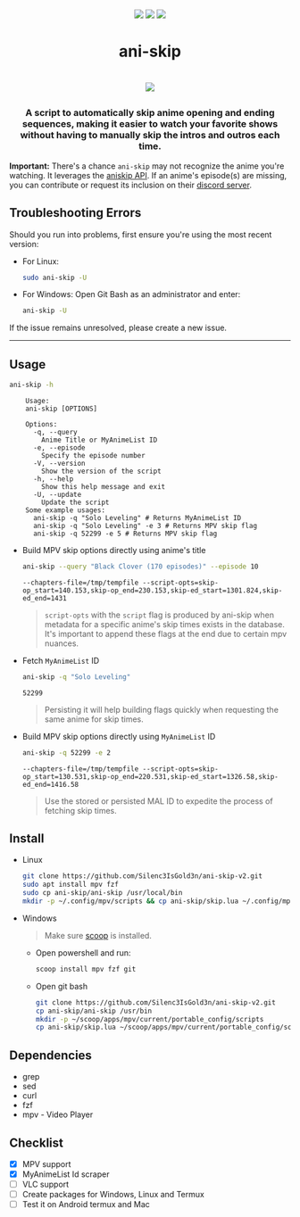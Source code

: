 <p align=center>
<br>
<a href="http://makeapullrequest.com"><img src="https://img.shields.io/badge/PRs-welcome-darkorange.svg"></a>
<img src="https://img.shields.io/badge/os-linux-darkorange">
<img src="https://img.shields.io/badge/os-windows-darkorange">
<br>
</p>

<h1 align="center">ani-skip<h1>

<p align="center">
<img src="https://media.tenor.com/CHVEROnz6hMAAAAC/asta-black-clover.gif">
</p>

<h3 align="center">
A script to automatically skip anime opening and ending sequences, making it easier to watch your favorite shows without having to manually skip the intros and outros each time.
</h3>

**Important:** There's a chance `ani-skip` may not recognize the anime you're watching. It leverages the [aniskip API](https://api.aniskip.com/api-docs). If an anime's episode(s) are missing, you can contribute or request its inclusion on their [discord server](https://discord.com/invite/UqT55CbrbE).

## Troubleshooting Errors

Should you run into problems, first ensure you're using the most recent version:

- For Linux:
  ```bash
  sudo ani-skip -U
  ```

- For Windows:
  Open Git Bash as an administrator and enter:
  ```bash
  ani-skip -U
  ```

If the issue remains unresolved, please create a new issue.

---

## Usage

```sh
ani-skip -h
```
```
    Usage:
    ani-skip [OPTIONS]

    Options:
      -q, --query
        Anime Title or MyAnimeList ID
      -e, --episode
        Specify the episode number
      -V, --version
        Show the version of the script
      -h, --help
        Show this help message and exit
      -U, --update
        Update the script
    Some example usages:
      ani-skip -q "Solo Leveling" # Returns MyAnimeList ID
      ani-skip -q "Solo Leveling" -e 3 # Returns MPV skip flag
      ani-skip -q 52299 -e 5 # Returns MPV skip flag
```

- Build MPV skip options directly using anime's title
  ```sh
  ani-skip --query "Black Clover (170 episodes)" --episode 10
  ```
  ```
  --chapters-file=/tmp/tempfile --script-opts=skip-op_start=140.153,skip-op_end=230.153,skip-ed_start=1301.824,skip-ed_end=1431
  ```
  > `script-opts` with the `script` flag is produced by ani-skip when metadata for a specific anime's skip times exists in the database. It's important to append these flags at the end due to certain mpv nuances.

- Fetch `MyAnimeList` ID
  ```sh
  ani-skip -q "Solo Leveling"
  ```
  ```
  52299
  ```
  > Persisting it will help building flags quickly when requesting the same anime for skip times.

- Build MPV skip options directly using `MyAnimeList` ID
  ```sh
  ani-skip -q 52299 -e 2
  ```
  ```
  --chapters-file=/tmp/tempfile --script-opts=skip-op_start=130.531,skip-op_end=220.531,skip-ed_start=1326.58,skip-ed_end=1416.58
  ```
  > Use the stored or persisted MAL ID to expedite the process of fetching skip times.


## Install

- Linux
  ```sh
  git clone https://github.com/Silenc3IsGold3n/ani-skip-v2.git
  sudo apt install mpv fzf  
  sudo cp ani-skip/ani-skip /usr/local/bin
  mkdir -p ~/.config/mpv/scripts && cp ani-skip/skip.lua ~/.config/mpv/scripts
  ```
  
- Windows
  > Make sure [scoop](https://scoop.sh/) is installed.
  - Open powershell and run:
    ```powershell
    scoop install mpv fzf git
    ```
  - Open git bash
    ```sh
    git clone https://github.com/Silenc3IsGold3n/ani-skip-v2.git
    cp ani-skip/ani-skip /usr/bin
    mkdir -p ~/scoop/apps/mpv/current/portable_config/scripts
    cp ani-skip/skip.lua ~/scoop/apps/mpv/current/portable_config/scripts
    ```

## Dependencies
- grep
- sed
- curl
- fzf
- mpv - Video Player

## Checklist

- [x] MPV support
- [x] MyAnimeList Id scraper
- [ ] VLC support
- [ ] Create packages for Windows, Linux and Termux
- [ ] Test it on Android termux and Mac
